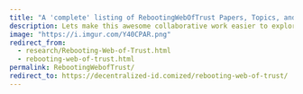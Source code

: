 ```yaml
---
title: "A 'complete' listing of RebootingWebOfTrust Papers, Topics, and Advance Readings"
description: Lets make this awesome collaborative work easier to explore!
image: "https://i.imgur.com/Y40CPAR.png"
redirect_from:
  - research/Rebooting-Web-of-Trust.html
  - rebooting-web-of-trust.html
permalink: RebootingWebofTrust/
redirect_to: https://decentralized-id.comized/rebooting-web-of-trust/
---
```

